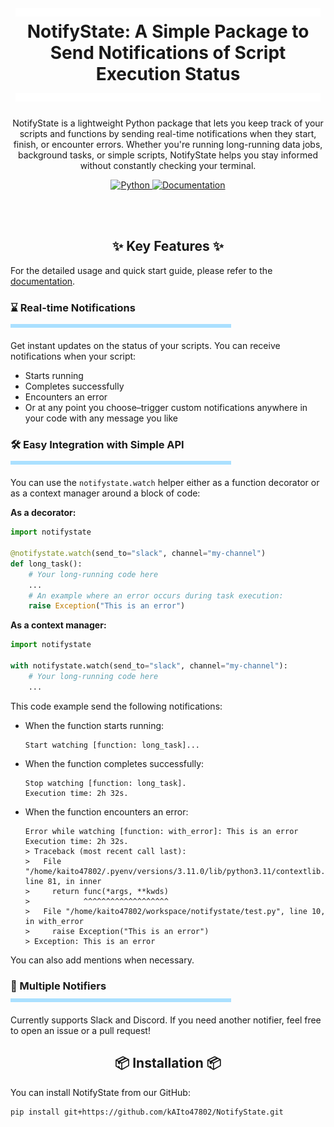 
<h1 align="center">
  <a href="https://github.com/kAIto47802/NotifyState/blob/main/README.md">
    <img width="97%" height="14px" src="docs/_images/titleLine3t.svg">
  </a>
  NotifyState: A Simple Package to Send Notifications of Script Execution Status
  <a href="https://github.com/kAIto47802/NotifyState/blob/main/README.md">
    <img width="97%" height="14px" src="docs/_images/titleLine3t.svg">
  </a>
</h1>

<p align="center">
  NotifyState is a lightweight Python package that lets you keep track of your scripts and functions by sending real-time notifications when they start, finish, or encounter errors.
  Whether you're running long-running data jobs, background tasks, or simple scripts, NotifyState helps you stay informed without constantly checking your terminal.
</p>

<div align="center">
  <a target="_blank" href="https://www.python.org">
    <img src="https://img.shields.io/badge/python-3.9%20%7C%203.10%20%7C%203.11%20%7C%203.12-blue" alt="Python"/>
  </a>
  <a href="https://kaito47802.github.io/notifystate/index.html">
    <img src="https://img.shields.io/badge/docs-latest-brightgreen?logo=read-the-docs" alt="Documentation"/>
  </a>
</div>

<br><br>

<h2 align="center">
  ✨ Key Features ✨
</h2>

For the detailed usage and quick start guide, please refer to the [documentation](https://kaito47802.github.io/notifystate/index.html).


<h3>
  <div>⌛ Real-time Notifications</div>
  <a href="https://github.com/kAIto47802/NotifyState/blob/main/README.md">
    <img width="70%" height="6px" src="docs/_images/line3.svg">
</a>
</h3>

Get instant updates on the status of your scripts.
You can receive notifications when your script:

- Starts running
- Completes successfully
- Encounters an error
- Or at any point you choose–trigger custom notifications anywhere in your code with any message you like


<h3>
  <div>🛠️ Easy Integration with Simple API</div>
  <a href="https://github.com/kAIto47802/NotifyState/blob/main/README.md">
    <img width="70%" height="6px" src="docs/_images/line3.svg">
  </a>
</h3>

You can use the `notifystate.watch` helper either as a function decorator or as a context manager around a block of code:

**As a decorator:**

```python
import notifystate

@notifystate.watch(send_to="slack", channel="my-channel")
def long_task():
    # Your long-running code here
    ...
    # An example where an error occurs during task execution:
    raise Exception("This is an error")
```

**As a context manager:**

```python
import notifystate

with notifystate.watch(send_to="slack", channel="my-channel"):
    # Your long-running code here
    ...
```

This code example send the following notifications:

- When the function starts running:

   ```text
   Start watching [function: long_task]...
   ```

- When the function completes successfully:

   ```text
   Stop watching [function: long_task].
   Execution time: 2h 32s.
   ```

- When the function encounters an error:

   ```text
   Error while watching [function: with_error]: This is an error
   Execution time: 2h 32s.
   > Traceback (most recent call last):
   >   File "/home/kaito47802/.pyenv/versions/3.11.0/lib/python3.11/contextlib.py", line 81, in inner
   >     return func(*args, **kwds)
   >            ^^^^^^^^^^^^^^^^^^^
   >   File "/home/kaito47802/workspace/notifystate/test.py", line 10, in with_error
   >     raise Exception("This is an error")
   > Exception: This is an error
   ```

You can also add mentions when necessary.




<h3>
  <div>🔔 Multiple Notifiers</div>
  <a href="https://github.com/kAIto47802/NotifyState/blob/main/README.md">
    <img width="70%" height="6px" src="docs/_images/line3.svg">
  </a>
</h3>


Currently supports Slack and Discord. If you need another notifier, feel free to open an issue or a pull request!


<h2 align="center">
  📦 Installation 📦
</h2>

You can install NotifyState from our GitHub:

```bash
pip install git+https://github.com/kAIto47802/NotifyState.git
```